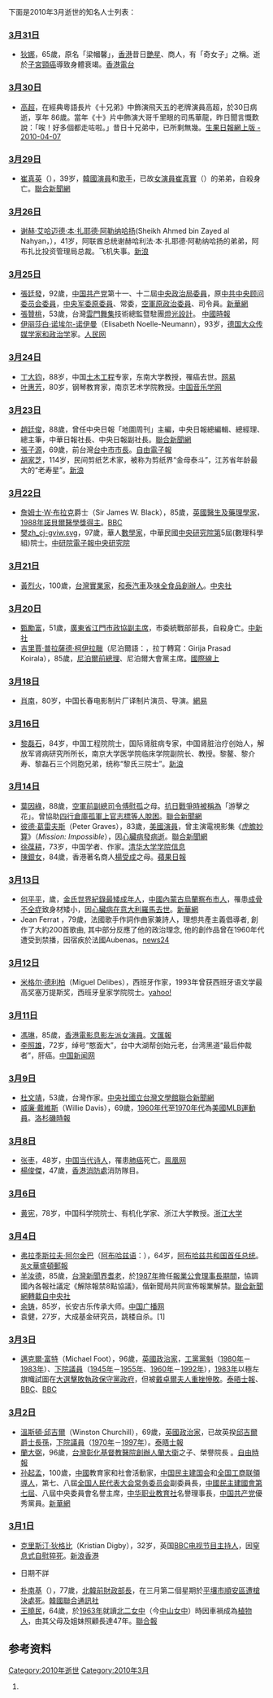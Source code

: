 下面是2010年3月逝世的知名人士列表：

### [3月31日](../Page/3月31日.md "wikilink")

  - [狄娜](../Page/狄娜.md "wikilink")，65歲，原名「梁幗馨」，[香港](../Page/香港.md "wikilink")昔日[艷星](https://zh.wikipedia.org/wiki/艷星 "wikilink")、商人，有「奇女子」之稱。逝於[子宮頸癌](../Page/子宮頸癌.md "wikilink")導致身體衰竭。[香港電台](http://www.rthk.org.hk/rthk/news/expressnews/news.htm?expressnews&20100401&55&658039)

### [3月30日](../Page/3月30日.md "wikilink")

  - [高超](https://zh.wikipedia.org/wiki/高超 "wikilink")，在經典粵語長片《十兄弟》中飾演飛天五的老牌演員高超，於30日病逝，享年 86歲。當年《十》片中飾演大哥千里眼的司馬華龍，昨日聞言慨歎說：「唉！好多個都走咗啦。」昔日十兄弟中，已所剩無幾。[生果日報網上版 - 2010-04-07](http://news.hotpot.hk/fruit/art_main.php?iss_id=20100407&sec_id=462&art_id=13902032)

### [3月29日](../Page/3月29日.md "wikilink")

  - [崔真英](https://zh.wikipedia.org/wiki/崔真英 "wikilink")（），39岁，[韓國](https://zh.wikipedia.org/wiki/韓國 "wikilink")[演員](../Page/演員.md "wikilink")和[歌手](../Page/歌手.md "wikilink")，已故[女演員](https://zh.wikipedia.org/wiki/女演員 "wikilink")[崔真實](../Page/崔真實.md "wikilink")（）的弟弟，自殺身亡。[聯合新聞網](https://web.archive.org/web/20100401100539/http://udn.com/NEWS/ENTERTAINMENT/ENT5/5504833.shtml)

### [3月26日](../Page/3月26日.md "wikilink")

  - [谢赫·艾哈迈德·本·扎耶德·阿勒纳哈扬](https://zh.wikipedia.org/wiki/谢赫·艾哈迈德·本·扎耶德·阿勒纳哈扬 "wikilink")(Sheikh Ahmed bin Zayed al Nahyan，），41岁，阿联酋总统谢赫哈利法·本·扎耶德·阿勒纳哈扬的弟弟，阿布扎比投资管理局总裁。飞机失事。[新浪](http://news.sina.com.cn/w/2010-03-31/033317298807s.shtml)

### [3月25日](../Page/3月25日.md "wikilink")

  - [張廷發](https://zh.wikipedia.org/wiki/張廷發 "wikilink")，92歲，[中国共产党](../Page/中国共产党.md "wikilink")第十一、十二屆[中央政治局委員](../Page/中国共产党中央政治局.md "wikilink")，原[中共中央顾问委员会委員](https://zh.wikipedia.org/wiki/中共中央顾问委员会 "wikilink")，[中央军委原委員](https://zh.wikipedia.org/wiki/中央军委 "wikilink")、常委，[空軍原政治委員](https://zh.wikipedia.org/wiki/中國人民解放軍空軍 "wikilink")、司令員。[新華網](http://news.xinhuanet.com/politics/2010-03/25/content_13246258.htm)
  - [張贊桃](../Page/張贊桃.md "wikilink")，53歲，台灣[雲門舞集](../Page/雲門舞集.md "wikilink")技術總監暨駐團[燈光設計](https://zh.wikipedia.org/wiki/燈光 "wikilink")。 [中國時報](https://web.archive.org/web/20100406054939/http://news.chinatimes.com/reading/0%2C5251%2C110513x112010040400254%2C00.html)
  - [伊丽莎白·诺埃尔-诺伊曼](https://zh.wikipedia.org/wiki/伊丽莎白·诺埃尔-诺伊曼 "wikilink")（Elisabeth Noelle-Neumann），93岁，[德国](../Page/德国.md "wikilink")[大众传媒学家和](https://zh.wikipedia.org/wiki/大众传媒学 "wikilink")[政治学](../Page/政治学.md "wikilink")家。[人民网](http://media.people.com.cn/GB/40606/11237500.html)

### [3月24日](../Page/3月24日.md "wikilink")

  - [丁大钧](https://zh.wikipedia.org/wiki/丁大钧 "wikilink")，88岁，中国[土木工程](../Page/土木工程.md "wikilink")专家，东南大学教授，罹癌去世。[网易](http://news.163.com/10/0326/03/62M1MKGQ000146BB.html)
  - [叶惠芳](https://zh.wikipedia.org/wiki/叶惠芳 "wikilink")，80岁，钢琴教育家，南京艺术学院教授。[中国音乐学网](https://web.archive.org/web/20100918231930/http://musicology.cn/news/news/201003/5938.html)

### [3月23日](../Page/3月23日.md "wikilink")

  - [趙廷俊](https://zh.wikipedia.org/wiki/趙廷俊 "wikilink")，88歲，曾任中央日報「地圖周刊」主編，中央日報總編輯、總經理、總主筆，中華日報社長、中央日報副社長。[聯合新聞網](https://web.archive.org/web/20100405232105/http://udn.com/NEWS/NATIONAL/NAT5/5514997.shtml)
  - [張子源](../Page/張子源.md "wikilink")，69歲，前台灣[台中市](https://zh.wikipedia.org/wiki/台中市 "wikilink")[市長](https://zh.wikipedia.org/wiki/台中市市長 "wikilink")。[自由電子報](https://web.archive.org/web/20101031210906/http://www.libertytimes.com.tw/2010/new/mar/24/today-center15.htm)
  - [胡家芝](https://zh.wikipedia.org/wiki/胡家芝 "wikilink")，114岁，民间剪纸艺术家，被称为剪纸界“金母泰斗”，江苏省年龄最大的“老寿星”。[新浪](http://news.sina.com.cn/s/2010-03-25/032919934729.shtml)

### [3月22日](../Page/3月22日.md "wikilink")

  - [詹姆士·W·布拉克](../Page/詹姆士·W·布拉克.md "wikilink")爵士（Sir James W. Black），85歲，[英國](https://zh.wikipedia.org/wiki/英國 "wikilink")[醫生及](https://zh.wikipedia.org/wiki/醫生 "wikilink")[藥理學家](https://zh.wikipedia.org/wiki/藥理學 "wikilink")，[1988年](../Page/1988年.md "wikilink")[諾貝爾醫學獎得主](https://zh.wikipedia.org/wiki/諾貝爾生理學或醫學獎 "wikilink")。[BBC](http://news.bbc.co.uk/2/hi/uk_news/scotland/glasgow_and_west/8580567.stm)
  - [樊](https://zh.wikipedia.org/wiki/樊土畿 "wikilink")[zh_cj-gviw.svg](https://zh.wikipedia.org/wiki/File:zh_cj-gviw.svg "fig:zh_cj-gviw.svg")，97歲，華人[數學家](https://zh.wikipedia.org/wiki/數學家 "wikilink")，中華民國[中央研究院第](https://zh.wikipedia.org/wiki/中央研究院 "wikilink")5屆(數理科學組)院士。[中研院電子報](https://web.archive.org/web/20160304185733/http://newsletter.sinica.edu.tw/news/read_news.php?nid=4634)[中央研究院](https://academicians.sinica.edu.tw/index.php?func=1-D)

### [3月21日](../Page/3月21日.md "wikilink")

  - [黃烈火](../Page/黃烈火.md "wikilink")，100歲，[台灣](https://zh.wikipedia.org/wiki/台灣 "wikilink")[實業家](https://zh.wikipedia.org/wiki/實業家 "wikilink")，[和泰汽車](../Page/和泰汽車.md "wikilink")及[味全食品創辦人](https://zh.wikipedia.org/wiki/味全食品 "wikilink")。[中央社](http://www.etaiwannews.com/etn/news_content.php?id=1209082&lang=tc_news&cate_img=259.jpg&cate_rss=ED,HD)

### [3月20日](../Page/3月20日.md "wikilink")

  - [甄勵富](https://zh.wikipedia.org/wiki/甄勵富 "wikilink")，51歲，[廣東省](https://zh.wikipedia.org/wiki/廣東省 "wikilink")[江門市政協副主席](https://zh.wikipedia.org/wiki/江門市 "wikilink")，市委統戰部部長，自殺身亡。[中新社](http://www.chinanews.com.cn/sh/news/2010/03-20/2181210.shtml)
  - [吉里賈·普拉薩德·柯伊拉臘](https://zh.wikipedia.org/wiki/吉里賈·普拉薩德·柯伊拉臘 "wikilink")（尼泊爾語：，拉丁轉寫：Girija Prasad Koirala），85歲，[尼泊爾前總理](https://zh.wikipedia.org/wiki/尼泊爾 "wikilink")、尼泊爾大會黨主席。[國際線上](http://gb.cri.cn/27824/2010/03/20/2225s2790781.htm)

### [3月18日](../Page/3月18日.md "wikilink")

  - [肖南](https://zh.wikipedia.org/wiki/肖南 "wikilink")，80岁，中国长春电影制片厂译制片演员、导演。[網易](http://ent.163.com/10/0322/04/62BR6URC00032DGD.html)

### [3月16日](../Page/3月16日.md "wikilink")

  - [黎磊石](https://zh.wikipedia.org/wiki/黎磊石 "wikilink")，84岁，中国工程院院士，国际肾脏病专家，中国肾脏治疗创始人，解放军肾病研究所所长，南京大学医学院临床学院副院长、教授。黎鳌、黎介寿、黎磊石三个同胞兄弟，统称“黎氏三院士”。[新浪](http://news.sina.com.cn/o/2010-03-17/033217227056s.shtml)

### [3月14日](../Page/3月14日.md "wikilink")

  - [葉因綠](../Page/葉因綠.md "wikilink")，88歲，[空軍前副總司令](https://zh.wikipedia.org/wiki/空軍 "wikilink")[傅慰孤](../Page/傅慰孤.md "wikilink")之母。[抗日戰爭時被稱為](https://zh.wikipedia.org/wiki/抗日戰爭 "wikilink")「游擊之花」。曾協助[四行倉庫孤軍](https://zh.wikipedia.org/wiki/四行倉庫 "wikilink")[上官志標等人脫困](https://zh.wikipedia.org/wiki/上官志標 "wikilink")。[聯合新聞網](https://web.archive.org/web/20100323072409/http://udn.com/NEWS/NATIONAL/NAT5/5479865.shtml)
  - [彼德·葛雷夫斯](https://zh.wikipedia.org/wiki/彼德·葛雷夫斯 "wikilink")（Peter Graves），83歲，[美國演員](https://zh.wikipedia.org/wiki/美國 "wikilink")，曾主演電視影集《[虎膽妙算](../Page/虎膽妙算.md "wikilink")》（*Mission: Impossible*），因[心臟病發病逝](https://zh.wikipedia.org/wiki/心臟病 "wikilink")。[聯合新聞網](https://web.archive.org/web/20100323013246/http://udn.com/NEWS/ENTERTAINMENT/BREAKINGNEWS8/5477129.shtml)
  - [徐葆耕](https://zh.wikipedia.org/wiki/徐葆耕 "wikilink")，73岁，中国学者、作家。[清华大学学院信息](http://rwxy.tsinghua.edu.cn/show.asp?id=1308)
  - [陳銀女](https://zh.wikipedia.org/wiki/陳銀女 "wikilink")，84歲，香港著名商人[楊受成](../Page/楊受成.md "wikilink")之母。[蘋果日報](http://hk.apple.nextmedia.com/entertainment/art/20100315/13820599)

### [3月13日](../Page/3月13日.md "wikilink")

  - [何平平](../Page/何平平.md "wikilink")，歲，[金氏世界紀錄](https://zh.wikipedia.org/wiki/金氏世界紀錄 "wikilink")[最矮成年人](https://zh.wikipedia.org/wiki/最矮成年人 "wikilink")，[中國](../Page/中國.md "wikilink")[內蒙古](https://zh.wikipedia.org/wiki/內蒙古 "wikilink")[烏蘭察布市人](https://zh.wikipedia.org/wiki/烏蘭察布市 "wikilink")，罹患[成骨不全症](../Page/成骨不全症.md "wikilink")致身材矮小，因[心臟病在](https://zh.wikipedia.org/wiki/心臟病 "wikilink")[意大利](../Page/意大利.md "wikilink")[羅馬去世](https://zh.wikipedia.org/wiki/羅馬 "wikilink")。[新華網](http://news.xinhuanet.com/photo/2010-03/16/content_13178669.htm)
  - Jean Ferrat ，79歲，法國歌手作詞作曲家兼詩人，理想共產主義倡導者, 創作了大約200首歌曲, 其中部分反應了他的政治理念, 他的創作品曾在1960年代遭受到禁播，因宿疾於法國Aubenas。[news24](http://www.news24.com/Entertainment/International/Singer-Jean-Ferrat-dead-at-79-20100313)

### [3月12日](../Page/3月12日.md "wikilink")

  - [米格尔·德利柏](https://zh.wikipedia.org/wiki/米格尔·德利柏 "wikilink")（Miguel Delibes），西班牙作家，1993年曾获西班牙语文学最高奖塞万提斯奖，西班牙皇家学院院士。[yahoo\!](http://news.yahoo.com/s/ap/20100312/ap_on_en_ot/eu_obit_delibes)

### [3月11日](../Page/3月11日.md "wikilink")

  - [馮琳](https://zh.wikipedia.org/wiki/馮琳 "wikilink")，85歲，[香港電影息影](https://zh.wikipedia.org/wiki/香港電影 "wikilink")[左派女演員](https://zh.wikipedia.org/wiki/大中華地區左派、右派 "wikilink")。[文匯報](http://paper.wenweipo.com/2010/03/19/EN1003190007.htm)
  - [李照雄](../Page/李照雄.md "wikilink")，72岁，绰号“憨面大”，台中大湖帮创始元老，台湾黑道“最后仲裁者”，肝癌。[中国新闻网](http://www.chinanews.com.cn/tw/tw-mswx/news/2010/03-12/2165401.shtml)

### [3月9日](../Page/3月9日.md "wikilink")

  - [杜文靖](https://zh.wikipedia.org/wiki/杜文靖 "wikilink")，53歲，台灣作家。[中央社](https://web.archive.org/web/20160306020854/http://www.cna.com.tw/ShowNews/Detail.aspx?pNewsID=201003290305&pType0=aEDU&pTypeSel=0)[國立台灣文學館](https://web.archive.org/web/20150601174250/http://www.nmtl.gov.tw/index.php?option=com_content&task=view&id=1568&Itemid=15)[聯合新聞網](http://udn.com/NEWS/NATIONAL/BREAKINGNEWS1/5505223.shtml)
  - [威廉·戴維斯](https://zh.wikipedia.org/wiki/威廉·戴維斯 "wikilink")（Willie Davis），69歲，[1960年代](../Page/1960年代.md "wikilink")至[1970年代](../Page/1970年代.md "wikilink")為[美國](https://zh.wikipedia.org/wiki/美國 "wikilink")[MLB運動員](https://zh.wikipedia.org/wiki/MLB "wikilink")。[洛杉磯時報](http://latimesblogs.latimes.com/lanow/2010/03/former-dodger-willie-davis-found-dead-in-burbank-home.html)

### [3月8日](../Page/3月8日.md "wikilink")

  - [张枣](../Page/张枣.md "wikilink")，48岁，[中国当代](https://zh.wikipedia.org/wiki/中国 "wikilink")[诗人](https://zh.wikipedia.org/wiki/诗人 "wikilink")，罹患[肺癌](../Page/肺癌.md "wikilink")死亡。[鳯凰网](http://book.ifeng.com/culture/whrd/detail_2010_03/09/364125_0.shtml)
  - [楊俊傑](https://zh.wikipedia.org/wiki/楊俊傑 "wikilink")，47歲，[香港消防處](../Page/香港消防處.md "wikilink")消防隊目。

### [3月6日](../Page/3月6日.md "wikilink")

  - [黄宪](https://zh.wikipedia.org/wiki/黄宪 "wikilink")，78岁，中国科学院院士、有机化学家、浙江大学教授。[浙江大学](https://web.archive.org/web/20120111051535/http://www.news.zju.edu.cn/news.php?id=29613)

### [3月4日](../Page/3月4日.md "wikilink")

  - [弗拉季斯拉夫·阿尔金巴](../Page/弗拉季斯拉夫·阿尔金巴.md "wikilink")（[阿布哈兹语](https://zh.wikipedia.org/wiki/阿布哈兹语 "wikilink")：），64岁，[阿布哈兹共和国首任总统](https://zh.wikipedia.org/wiki/阿布哈兹共和国 "wikilink")。[<small>英文</small>華盛頓郵報](http://www.washingtonpost.com/wp-dyn/content/article/2010/03/04/AR2010030404924.html)
  - [羊汝德](https://zh.wikipedia.org/wiki/羊汝德 "wikilink")，85歲，[台灣新聞界](https://zh.wikipedia.org/wiki/台灣 "wikilink")[耆老](https://zh.wikipedia.org/wiki/耆老 "wikilink")，於[1987年](../Page/1987年.md "wikilink")擔任[報業公會理事長期間](https://zh.wikipedia.org/wiki/報業公會 "wikilink")，協調國內各報社議定《解除報禁8點協議》，偕新聞局共同宣佈報業解禁。[聯合新聞網轉載自中央社](http://udn.com/NEWS/NATIONAL/BREAKINGNEWS1/5483548.shtml)
  - [余铸](https://zh.wikipedia.org/wiki/余铸 "wikilink")，85岁，长安古乐传承大师。[中国广播网](http://www.cnr.cn/allnews/201003/t20100306_506111667.html)
  - 袁健，27岁，大成基金研究员，跳楼自杀。\[1\]

### [3月3日](../Page/3月3日.md "wikilink")

  - [邁克爾·富特](../Page/邁克爾·富特.md "wikilink")（Michael Foot），96歲，[英國](https://zh.wikipedia.org/wiki/英國 "wikilink")[政治家](../Page/政治家.md "wikilink")，[工黨黨魁](https://zh.wikipedia.org/wiki/英國工黨 "wikilink")（[1980年](../Page/1980年.md "wikilink")－[1983年](../Page/1983年.md "wikilink")）、[下院議員](https://zh.wikipedia.org/wiki/英國下議院 "wikilink")（[1945年](../Page/1945年.md "wikilink")－[1955年](../Page/1955年.md "wikilink")、[1960年](../Page/1960年.md "wikilink")－[1992年](../Page/1992年.md "wikilink")），[1983年](../Page/1983年.md "wikilink")以極左旗幟試圖在[大選擊敗執政](https://zh.wikipedia.org/wiki/英國大選 "wikilink")[保守黨政府](https://zh.wikipedia.org/wiki/英國保守黨 "wikilink")，但被[戴卓爾夫人重挫慘敗](https://zh.wikipedia.org/wiki/戴卓爾夫人 "wikilink")。[泰晤士報](http://www.timesonline.co.uk/tol/news/politics/article7047934.ece)、[BBC](http://news.bbc.co.uk/2/hi/uk_news/politics/8547228.stm)、[BBC](http://news.bbc.co.uk/2/hi/uk_news/politics/932797.stm)

### [3月2日](../Page/3月2日.md "wikilink")

  - [溫斯頓·邱吉爾](https://zh.wikipedia.org/wiki/溫斯頓·邱吉爾_\(1940-2010\) "wikilink")（Winston Churchill），69歲，[英國](https://zh.wikipedia.org/wiki/英國 "wikilink")[政治家](../Page/政治家.md "wikilink")，已故英揆[邱吉爾爵士長孫](https://zh.wikipedia.org/wiki/邱吉爾 "wikilink")，[下院議員](https://zh.wikipedia.org/wiki/英國下議院 "wikilink")（[1970年](../Page/1970年.md "wikilink")－[1997年](../Page/1997年.md "wikilink")）。[泰晤士報](http://www.timesonline.co.uk/tol/comment/obituaries/article7047137.ece)
  - [蘭大弼](../Page/蘭大弼.md "wikilink")，96歲，[台灣](https://zh.wikipedia.org/wiki/台灣 "wikilink")[彰化基督教醫院創辦人](https://zh.wikipedia.org/wiki/彰化基督教醫院 "wikilink")[蘭大衛](../Page/蘭大衛.md "wikilink")之子、榮譽院長 。[自由時報](https://web.archive.org/web/20111102123552/http://www.libertytimes.com.tw/2010/new/mar/9/today-life12.htm)
  - [孙起孟](../Page/孙起孟.md "wikilink")，100歲，[中國](../Page/中國.md "wikilink")教育家和社會活動家，[中国民主建国会](../Page/中国民主建国会.md "wikilink")和[全国工商联領導人](https://zh.wikipedia.org/wiki/全国工商联 "wikilink")，第七、八屆[全国人民代表大会常务委员会](../Page/全国人民代表大会常务委员会.md "wikilink")副委員長，[中國民主建國會第七屆](https://zh.wikipedia.org/wiki/中國民主建國會 "wikilink")、八屆中央委員會名譽主席，[中华职业教育社](../Page/中华职业教育社.md "wikilink")名譽理事長，[中国共产党](../Page/中国共产党.md "wikilink")優秀黨員。[新華網](http://news.xinhuanet.com/politics/2010-03/02/content_13083259.htm)

### [3月1日](../Page/3月1日.md "wikilink")

  - [克里斯汀·狄格比](https://zh.wikipedia.org/wiki/克里斯汀·狄格比 "wikilink")（Kristian Digby），32岁，英国[BBC电视节目主持人](https://zh.wikipedia.org/wiki/BBC "wikilink")，因[窒息式自慰](https://zh.wikipedia.org/wiki/窒息式自慰 "wikilink")[猝死](../Page/猝死.md "wikilink")。[新浪香港](https://web.archive.org/web/20100407201813/http://news.sina.com.hk/cgi-bin/nw/show.cgi/12/1/1/1443537/1.html)

<!-- end list -->

  - 日期不詳

<!-- end list -->

  - [朴南基](../Page/朴南基.md "wikilink")（），77歲，[北韓前財政部長](https://zh.wikipedia.org/wiki/北韓 "wikilink")，在三月第二個星期於[平壤市順安區遭槍決處死](https://zh.wikipedia.org/wiki/平壤市 "wikilink")。[韓國聯合通訊社](http://chinese.yonhapnews.co.kr/n_international/2010/03/18/8000000000ACK20100318001400881.HTML)
  - [王曉民](../Page/王曉民.md "wikilink")，64歲，於[1963年](../Page/1963年.md "wikilink")就讀[北二女中](https://zh.wikipedia.org/wiki/北二女中 "wikilink")（今[中山女中](https://zh.wikipedia.org/wiki/中山女中 "wikilink")）時因車禍成為[植物人](https://zh.wikipedia.org/wiki/植物人 "wikilink")，由其父母及姐妹照顧長達47年。[聯合報](https://web.archive.org/web/20111204141647/http://udn.com/NEWS/NATIONAL/NAT2/6075332.shtml)

## 参考资料

[Category:2010年逝世](https://zh.wikipedia.org/wiki/Category:2010年逝世 "wikilink") [Category:2010年3月](https://zh.wikipedia.org/wiki/Category:2010年3月 "wikilink")

1.